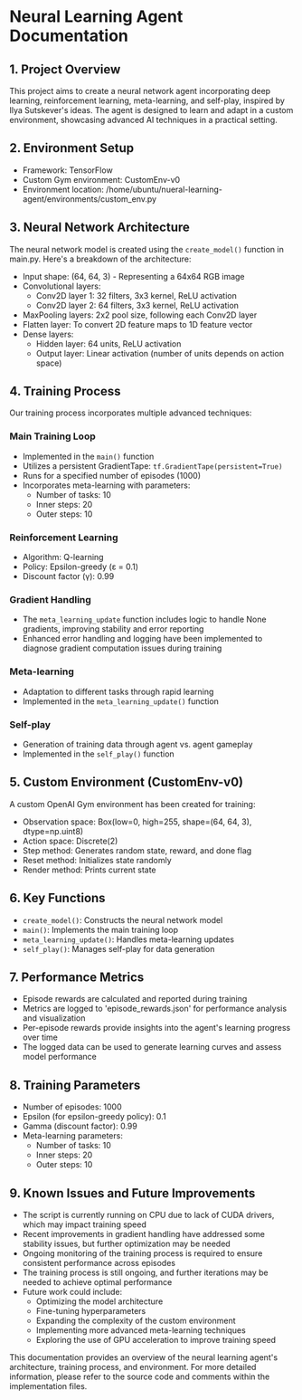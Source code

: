 # Neural Learning Agent Documentation

## 1. Project Overview

This project aims to create a neural network agent incorporating deep learning, reinforcement learning, meta-learning, and self-play, inspired by Ilya Sutskever's ideas. The agent is designed to learn and adapt in a custom environment, showcasing advanced AI techniques in a practical setting.

## 2. Environment Setup

- Framework: TensorFlow
- Custom Gym environment: CustomEnv-v0
- Environment location: /home/ubuntu/nueral-learning-agent/environments/custom_env.py

## 3. Neural Network Architecture

The neural network model is created using the `create_model()` function in main.py. Here's a breakdown of the architecture:

- Input shape: (64, 64, 3) - Representing a 64x64 RGB image
- Convolutional layers:
  - Conv2D layer 1: 32 filters, 3x3 kernel, ReLU activation
  - Conv2D layer 2: 64 filters, 3x3 kernel, ReLU activation
- MaxPooling layers: 2x2 pool size, following each Conv2D layer
- Flatten layer: To convert 2D feature maps to 1D feature vector
- Dense layers:
  - Hidden layer: 64 units, ReLU activation
  - Output layer: Linear activation (number of units depends on action space)

## 4. Training Process

Our training process incorporates multiple advanced techniques:

### Main Training Loop
- Implemented in the `main()` function
- Utilizes a persistent GradientTape: `tf.GradientTape(persistent=True)`
- Runs for a specified number of episodes (1000)
- Incorporates meta-learning with parameters:
  - Number of tasks: 10
  - Inner steps: 20
  - Outer steps: 10

### Reinforcement Learning
- Algorithm: Q-learning
- Policy: Epsilon-greedy (ε = 0.1)
- Discount factor (γ): 0.99

### Gradient Handling
- The `meta_learning_update` function includes logic to handle None gradients, improving stability and error reporting
- Enhanced error handling and logging have been implemented to diagnose gradient computation issues during training

### Meta-learning
- Adaptation to different tasks through rapid learning
- Implemented in the `meta_learning_update()` function

### Self-play
- Generation of training data through agent vs. agent gameplay
- Implemented in the `self_play()` function

## 5. Custom Environment (CustomEnv-v0)

A custom OpenAI Gym environment has been created for training:

- Observation space: Box(low=0, high=255, shape=(64, 64, 3), dtype=np.uint8)
- Action space: Discrete(2)
- Step method: Generates random state, reward, and done flag
- Reset method: Initializes state randomly
- Render method: Prints current state

## 6. Key Functions

- `create_model()`: Constructs the neural network model
- `main()`: Implements the main training loop
- `meta_learning_update()`: Handles meta-learning updates
- `self_play()`: Manages self-play for data generation

## 7. Performance Metrics

- Episode rewards are calculated and reported during training
- Metrics are logged to 'episode_rewards.json' for performance analysis and visualization
- Per-episode rewards provide insights into the agent's learning progress over time
- The logged data can be used to generate learning curves and assess model performance

## 8. Training Parameters

- Number of episodes: 1000
- Epsilon (for epsilon-greedy policy): 0.1
- Gamma (discount factor): 0.99
- Meta-learning parameters:
  - Number of tasks: 10
  - Inner steps: 20
  - Outer steps: 10

## 9. Known Issues and Future Improvements

- The script is currently running on CPU due to lack of CUDA drivers, which may impact training speed
- Recent improvements in gradient handling have addressed some stability issues, but further optimization may be needed
- Ongoing monitoring of the training process is required to ensure consistent performance across episodes
- The training process is still ongoing, and further iterations may be needed to achieve optimal performance
- Future work could include:
  - Optimizing the model architecture
  - Fine-tuning hyperparameters
  - Expanding the complexity of the custom environment
  - Implementing more advanced meta-learning techniques
  - Exploring the use of GPU acceleration to improve training speed

This documentation provides an overview of the neural learning agent's architecture, training process, and environment. For more detailed information, please refer to the source code and comments within the implementation files.